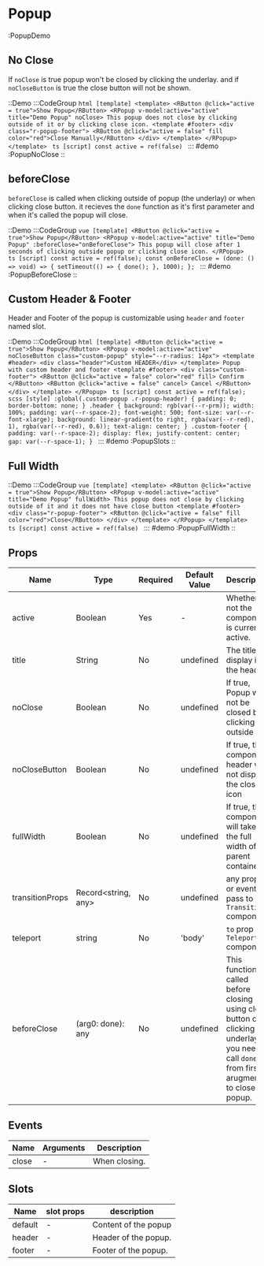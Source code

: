 # Popup

:PopupDemo

## No Close

If `noClose` is true popup won't be closed by clicking the underlay. and if `noCloseButton` is true the close button will not be shown.

::Demo
  :::CodeGroup
    ```html [template]
    <template>
    <RButton @click="active = true">Show Popup</RButton>
    <RPopup v-model:active="active" title="Demo Popup" noClose>
      This popup does not close by clicking outside of it or by clicking close icon.
      <template #footer>
        <div class="r-popup-footer">
          <RButton @click="active = false" fill color="red">Close Manually</RButton>
        </div>
      </template>
    </RPopup>
    </template>
    ```
    ```ts [script]
    const active = ref(false)
    ```
  :::
#demo
  :PopupNoClose
::

## beforeClose

`beforeClose` is called when clicking outside of popup (the underlay) or when clicking close button. it recieves the `done` function as it's first parameter and when it's called the popup will close.


::Demo
  :::CodeGroup
    ```vue [template]
    <RButton @click="active = true">Show Popup</RButton>
    <RPopup v-model:active="active" title="Demo Popup" :beforeClose="onBeforeClose">
      This popup will close after 1 seconds of clicking outside popup or clicking close icon.
    </RPopup>
    ```
    ```ts [script]
    const active = ref(false);
    const onBeforeClose = (done: () => void) => {
      setTimeout(() => {
        done();
      }, 1000);
    };
    ```
  :::
#demo
  :PopupBeforeClose
::

## Custom Header & Footer

Header and Footer of the popup is customizable using `header` and `footer` named slot.

::Demo
  :::CodeGroup
    ```html [template]
    <RButton @click="active = true">Show Popup</RButton>
    <RPopup v-model:active="active" noCloseButton class="custom-popup" style="--r-radius: 14px">
      <template #header>
        <div class="header">Custom HEADER</div>
      </template>
      Popup with custom header and footer
      <template #footer>
        <div class="custom-footer">
          <RButton @click="active = false" color="red" fill> Confirm </RButton>
          <RButton @click="active = false" cancel> Cancel </RButton>
        </div>
      </template>
    </RPopup>
    ```
    ```ts [script]
    const active = ref(false);
    ```
    ```scss [style]
    :global(.custom-popup .r-popup-header) {
      padding: 0;
      border-bottom: none;
    }
    .header {
      background: rgb(var(--r-prm));
      width: 100%;
      padding: var(--r-space-2);
      font-weight: 500;
      font-size: var(--r-font-xlarge);
      background: linear-gradient(to right, rgba(var(--r-red), 1), rgba(var(--r-red), 0.6));
      text-align: center;
    }
    .custom-footer {
      padding: var(--r-space-2);
      display: flex;
      justify-content: center;
      gap: var(--r-space-1);
    }
    ```
  :::
#demo
  :PopupSlots
::


## Full Width

::Demo
  :::CodeGroup
    ```vue [template]
    <template>
    <RButton @click="active = true">Show Popup</RButton>
    <RPopup v-model:active="active" title="Demo Popup" fullWidth>
      This popup does not close by clicking outside of it and it does not have close button
      <template #footer>
        <div class="r-popup-footer">
          <RButton @click="active = false" fill color="red">Close</RButton>
        </div>
      </template>
    </RPopup>
    </template>
    ```
    ```ts [script]
    const active = ref(false)
    ```
  :::
#demo
  :PopupFullWidth
::

## Props

| Name      | Type    | Required | Default Value | Description                                                                                                                      |
| --------- | ------- | -------- | ------------- | -------------------------------------------------------------------------------------------------------------------------------- |
| active    | Boolean | Yes      | -             | Whether or not the component is currently active.                                                                                |
| title     | String  | No       | undefined     | The title to display in the header.                                                                                              |
| noClose   | Boolean | No       | undefined     | If true, Popup will not be closed by clicking outside of it                   |
| noCloseButton   | Boolean | No       | undefined     | If true, the component header will not display the close icon  |
| fullWidth | Boolean | No       | undefined     | If true, the component will take up the full width of its parent container.                                                      |
| transitionProps | Record<string, any> | No       | undefined     | any props or events to pass to `Transition` component  |
| teleport | string | No       | 'body'     | `to` prop of `Teleport` component  |
| beforeClose | (arg0: done): any | No       | undefined     | This function is called before closing using close button or clicking underlay. you need to call `done` from first arugment to close the popup.  |

## Events

| Name  | Arguments | Description        |
| ----- | --------- | ------------------ |
| close | -         | When closing.      |

## Slots

| Name    | slot props      | description           |
| ------- | --------------- | --------------------- |
| default | -       | Content of the popup      |
| header    | - | Header of the popup. |
| footer    | - | Footer of the popup. |